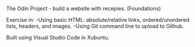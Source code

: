 The Odin Project - build a website with recepies. (Foundations)

Exercise in:
    -Using basic HTML: absolute/relative links, ordered/unordered lists, headers, and images.
    -Using Git command line to upload to Github.

Built using Visual Studio Code in Xubuntu.
